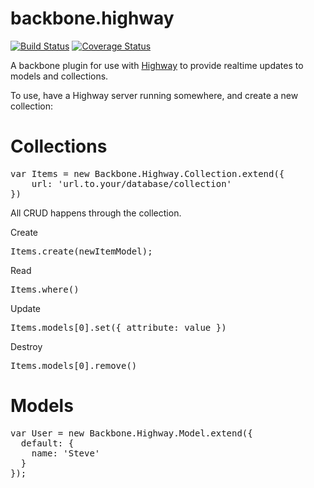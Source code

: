# backbone.highway

[![Build Status](https://travis-ci.org/krewenki/backbone.highway.svg?branch=master)](https://travis-ci.org/krewenki/backbone.highway)
[![Coverage Status](https://coveralls.io/repos/github/krewenki/backbone.highway/badge.svg?branch=master)](https://coveralls.io/github/krewenki/backbone.highway?branch=master)

A backbone plugin for use with [Highway](https://github.com/krewenki/highway) to provide realtime updates to models and collections.

To use, have a Highway server running somewhere, and create a new collection:


Collections
===
<pre>
var Items = new Backbone.Highway.Collection.extend({
    url: 'url.to.your/database/collection'
})
</pre>

All CRUD happens through the collection.

Create
<pre>
Items.create(newItemModel);
</pre>

Read
<pre>
Items.where()
</pre>

Update
<pre>
Items.models[0].set({ attribute: value })
</pre>

Destroy
<pre>
Items.models[0].remove()
</pre>

Models
===

<pre>
var User = new Backbone.Highway.Model.extend({
  default: {
    name: 'Steve'
  }
});
</pre>
